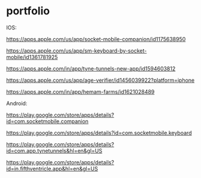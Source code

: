 # portfolio

IOS:

https://apps.apple.com/us/app/socket-mobile-companion/id1175638950

https://apps.apple.com/us/app/sm-keyboard-by-socket-mobile/id1361781925

https://apps.apple.com/in/app/tyne-tunnels-new-app/id1594603812

https://apps.apple.com/us/app/age-verifier/id1456039922?platform=iphone

https://apps.apple.com/in/app/hemam-farms/id1621028489



Android:

https://play.google.com/store/apps/details?id=com.socketmobile.companion

https://play.google.com/store/apps/details?id=com.socketmobile.keyboard

https://play.google.com/store/apps/details?id=com.app.tynetunnels&hl=en&gl=US

https://play.google.com/store/apps/details?id=in.fifthventricle.app&hl=en&gl=US
